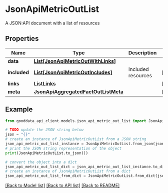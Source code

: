 # JsonApiMetricOutList

A JSON:API document with a list of resources

## Properties

Name | Type | Description | Notes
------------ | ------------- | ------------- | -------------
**data** | [**List[JsonApiMetricOutWithLinks]**](JsonApiMetricOutWithLinks.md) |  | 
**included** | [**List[JsonApiMetricOutIncludes]**](JsonApiMetricOutIncludes.md) | Included resources | [optional] 
**links** | [**ListLinks**](ListLinks.md) |  | [optional] 
**meta** | [**JsonApiAggregatedFactOutListMeta**](JsonApiAggregatedFactOutListMeta.md) |  | [optional] 

## Example

```python
from gooddata_api_client.models.json_api_metric_out_list import JsonApiMetricOutList

# TODO update the JSON string below
json = "{}"
# create an instance of JsonApiMetricOutList from a JSON string
json_api_metric_out_list_instance = JsonApiMetricOutList.from_json(json)
# print the JSON string representation of the object
print(JsonApiMetricOutList.to_json())

# convert the object into a dict
json_api_metric_out_list_dict = json_api_metric_out_list_instance.to_dict()
# create an instance of JsonApiMetricOutList from a dict
json_api_metric_out_list_from_dict = JsonApiMetricOutList.from_dict(json_api_metric_out_list_dict)
```
[[Back to Model list]](../README.md#documentation-for-models) [[Back to API list]](../README.md#documentation-for-api-endpoints) [[Back to README]](../README.md)


